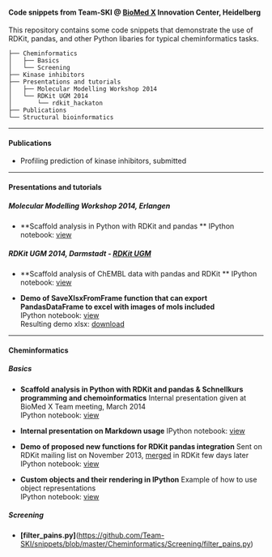 #### Code snippets from Team-SKI @ [BioMed X](http://bio.mx/) Innovation Center, Heidelberg 
This repository contains some code snippets that demonstrate the use of RDKit, pandas, and other Python libaries for typical cheminformatics tasks.  

```
├── Cheminformatics
│   ├── Basics
│   └── Screening
├── Kinase inhibitors
├── Presentations and tutorials
│   ├── Molecular Modelling Workshop 2014
│   └── RDKit UGM 2014
│       └── rdkit_hackaton
├── Publications
└── Structural bioinformatics

```

---
#### Publications
  * Profiling prediction of kinase inhibitors, submitted 
 
---
#### Presentations and tutorials
##### *Molecular Modelling Workshop 2014, Erlangen*
  * **Scaffold analysis in Python with RDKit and pandas **
IPython notebook: [view](https://github.com/Team-SKI/snippets/blob/master/Presentations%20and%20tutorials/Molecular%20Modelling%20Workshop%202014/Scaffold%20analysis%20in%20Python%20with%20RDKit%20and%20pandas%20-%20MMWS%20Erlangen%202014.ipynb)

##### *RDKit UGM 2014, Darmstadt* - [RDKit UGM](https://github.com/rdkit/UGM_2014)
  * **Scaffold analysis of ChEMBL data with pandas and RDKit **
IPython notebook: [view](https://github.com/Team-SKI/snippets/blob/master/Presentations%20and%20tutorials/RDKit%20UGM%202014/Scaffold%20analysis%20of%20ChEMBL%20data%20with%20pandas%20and%20RDKit%20-%20RDKit%20UGM2014.ipynb)

  * **Demo of SaveXlsxFromFrame function that can export PandasDataFrame to excel with images of mols included**  
IPython notebook: [view](https://github.com/Team-SKI/snippets/blob/master/Presentations%20and%20tutorials/RDKit%20UGM%202014/rdkit_hackaton/XLSX%20export.ipynb)  
Resulting demo xlsx: [download](https://github.com/Team-SKI/snippets/blob/master/IPython/rdkit_hackaton/demo.xlsx)

---
#### Cheminformatics
##### *Basics*
  * **Scaffold analysis in Python with RDKit and pandas & Schnellkurs programming and chemoinformatics**
Internal presentation given at BioMed X Team meeting, March 2014  
IPython notebook: [view](https://github.com/Team-SKI/snippets/blob/master/Cheminformatics/Basics/Scaffold%20analysis%20%26%20Schnellkurs%20in%20chemoinformatics.ipynb)

  * **Internal presentation on Markdown usage**
IPython notebook: [view](https://github.com/Team-SKI/snippets/blob/master/Cheminformatics/Basics/Markdown%20demo.ipynb)
 
  * **Demo of proposed new functions for RDKit pandas integration**
Sent on RDKit mailing list on November 2013, [merged](https://github.com/rdkit/rdkit/commit/8269bc9002cf3c6b106c847d86bcbabc016b697e) in RDKit few days later  
IPython notebook: [view](https://github.com/Team-SKI/snippets/blob/master/Cheminformatics/Basics/RDKit%26pandas%20demo%20of%20new%20functions.ipynb)

  * **Custom objects and their rendering in IPython**
Example of how to use object representations  
IPython notebook: [view](https://github.com/Team-SKI/snippets/blob/master/Cheminformatics/Basics/Custom%20objects%20and%20their%20rendering%20in%20IPython.ipynb)

##### *Screening*
  * **[filter_pains.py]**(https://github.com/Team-SKI/snippets/blob/master/Cheminformatics/Screening/filter_pains.py)
<Script that uses RDKit to remove PAINS compounds from sdf or smi.  
For usage info run `filter_pains.py -h`>

---
#### Kinase inhibitors
  * **Kinase inhibitors - approved or in clinical trials**
'''This notebook extracts all kinase inhibitors that are in clinical trials or on the market.  
IPython notebook: [view](https://github.com/Team-SKI/snippets/blob/master/Kinase%20inhibitors/Kinase%20inhibitors%20-%20approved%20or%20in%20clinical%20trials.ipynb)'''

---
#### Structural bioinformatics
  * **[prepare_for_docking.py]** (https://github.com/Team-SKI/snippets/blob/master/Structural%20bioinformatics/prepare_for_docking.py)
'''Script that uses Openbabel Python bindings to generate 3D structures of compounds.  
For usage info run `prepare_for_docking.py -h`'''
